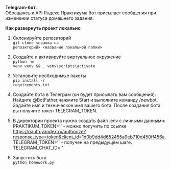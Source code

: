 <b>Telegram-бот.</b>
<br>Обращаясь к API Яндекс.Практикума бот присылает сообщения при изменении статуса домашнего задания.

<b>Как развернуть проект локально</b>

1. Склонируйте репозиторий
<br><code>git clone <ссылка на репозиторий> <название локальной папки></code>

2. Создайте и активируйте виртуальное окружение
<br><code>python -m venv venv && . venv\scripts\activate</code>

3. Установите необходимые пакеты
<br><code>pip install -r requirements.txt</code>

4. Создайте бота в Телеграм (он будет присылать вам сообщения):
Найдите @BotFather,нажмите Start  и выполните команду /newbot.
Задайте имя и техническое имя вашего бота.
После создания бота вы получите токен TELEGRAM_TOKEN.

5. В директории проекта нужно создать файл .env с личными данными:
<br>PRAKTIKUM_TOKEN='' - можно получить по ссылке https://oauth.yandex.ru/authorize?response_type=token&client_id=1d0b9dd4d652455a9eb710d450ff456a.
<br>TELEGRAM_TOKEN='' - получен на предыдущем шаге.
<br>TELEGRAM_CHAT_ID=''

4. Запустить бота
<br><code>python homework.py</code>

